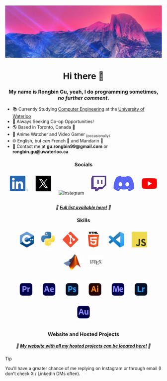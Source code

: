 ![Pink sky across majestic mountains](https://github.com/Rongbin99/Rongbin99/blob/main/assets/Wallpaper2-01.svg)

<div align="center">

# Hi there 👋

</div>



<div align="center">

### My name is Rongbin Gu, yeah, I do programming sometimes, _no further comment_. 

</div>

- 📚 Currently Studying [Computer Engineering](https://ece.uwaterloo.ca/) at the [University of Waterloo](https://uwaterloo.ca/)
- 💼 Always Seeking Co-op Opportunities!
- 🌎 Based in Toronto, Canada 🍁
- 🍿 Anime Watcher and Video Gamer <sub>(occasionally)
- 🌐 English, but *can* French 🥖 and Mandarin 🏮
- 📨 Contact me at __gu.rongbin99@gmail.com__ or __rongbin.gu@uwaterloo.ca__



<h3 align="center">Socials</h3>
<p align="center">
<a href="https://www.linkedin.com/in/rongbin99/" target="_blank"><img style="margin: 10px" src="https://github.com/Rongbin99/Rongbin99/blob/main/assets/LI-In-Bug.png" alt="LinkedIn" height="50" /></a>
<a href="https://twitter.com/rongbin99" target="_blank"><img style="margin: 10px" src="https://github.com/Rongbin99/Rongbin99/blob/main/assets/sl_z_072523_61700_01.jpg" alt="X / Twitter" height="50" /></a>
<a href="https://www.instagram.com/rongbin99/" target="_blank"><img style="margin: 10px" src="https://github.com/Rongbin99/Rongbin99/blob/main/assets/Instagram_Glyph_Gradient.svg" alt="Instagram" height="50" /></a>
<a href="https://www.twitch.tv/rongbin99" target="_blank"><img style="margin: 10px" src="https://github.com/Rongbin99/Rongbin99/blob/main/assets/twitch-seeklogo.svg" alt="Twitch" height="50" /></a>
<a href="https://discordapp.com/users/443143545990414346" target="_blank"><img style="margin: 10px" src="https://github.com/Rongbin99/Rongbin99/blob/main/assets/discord-mark-blue.svg" alt="Discord" height="50" /></a>
<a href="https://www.youtube.com/@rongbin99" target="_blank"><img style="margin: 10px" src="https://github.com/Rongbin99/Rongbin99/blob/main/assets/youtube-logo-2431.svg" alt="Youtube" height="50" /></a>
</p>

<div align="center">
  
##### 🌟 [**Full list available here!**](https://linktr.ee/rongbin99) 🌟

</div>


<h3 align="center">Skills</h3>
<p align="center">
<a href="https://www.cplusplus.com/" target="_blank"><img style="margin: 10px" src="https://github.com/Rongbin99/Rongbin99/blob/main/assets/ISO_C%2B%2B_Logo.svg.png" height="50" /></a> 
<a href="https://www.python.org/" target="_blank"><img style="margin: 10px" src="https://github.com/Rongbin99/Rongbin99/blob/main/assets/Python-logo-notext.svg.png" alt="Python" height="50" /></a>  
<a href="https://git-scm.com/" target="_blank"><img style="margin: 10px" src="https://github.com/Rongbin99/Rongbin99/blob/main/assets/Git-Icon-1788C.png" alt="Git" height="50" /></a>
<a href="https://en.wikipedia.org/wiki/HTML5" target="_blank"><img style="margin: 10px" src="https://github.com/Rongbin99/Rongbin99/blob/main/assets/HTML5_logo_and_wordmark.svg.png" alt="HTML5" height="50" /></a>
<a href="https://code.visualstudio.com/" target="_blank"><img style="margin: 10px" src="https://github.com/Rongbin99/Rongbin99/blob/main/assets/Visual_Studio_Code_1.35_icon.svg.webp" alt="Visual Studio Code" height="50" /></a>
<a href="https://www.javascript.com/" target="_blank"><img style="margin: 10px" src="https://github.com/Rongbin99/Rongbin99/blob/main/assets/JavaScript-logo.png" alt="JavaScript" height="50" /></a>
<a href="https://www.mathworks.com/products/matlab.html" target="_blank"><img style="margin: 10px" src="https://github.com/Rongbin99/Rongbin99/blob/main/assets/Matlab_Logo.png" alt="MATLAB" height="50" /></a>
<a href="https://www.latex-project.org/" target="_blank"><img style="margin: 10px" src="https://github.com/Rongbin99/Rongbin99/blob/main/assets/latex.svg" alt="LaTeX" height="50" /></a>
</p>

<p align="center">
<a href="https://www.adobe.com/ca/products/premiere.html" target="_blank"><img style="margin: 10px" src="https://github.com/Rongbin99/Rongbin99/blob/main/assets/adobe_premiere_pro_macos_bigsur_icon_189485.png" alt="Adobe Premiere Pro" height="50" /></a>
<a href="https://www.adobe.com/ca/products/aftereffects.html" target="_blank"><img style="margin: 10px" src="https://github.com/Rongbin99/Rongbin99/blob/main/assets/adobe_after_effects_macos_bigsur_icon_190464.png" alt="Adobe After Effects" height="50" /></a>
<a href="https://www.adobe.com/ca/products/photoshop.html" target="_blank"><img style="margin: 10px" src="https://github.com/Rongbin99/Rongbin99/blob/main/assets/adobe_photoshop_macos_bigsur_icon_190436.png" alt="Adobe Photoshop" height="50" /></a>
<a href="https://www.adobe.com/ca/products/illustrator.html" target="_blank"><img style="margin: 10px" src="https://github.com/Rongbin99/Rongbin99/blob/main/assets/adobe_illustrator_macos_bigsur_icon_190447.png" alt="Adobe Illustrator" height="50" /></a>
<a href="https://www.adobe.com/ca/products/media-encoder.html" target="_blank"><img style="margin: 10px" src="https://github.com/Rongbin99/Rongbin99/blob/main/assets/adobe_media_encoder_macos_bigsur_icon_190437.png" alt="Adobe Media Encoder" height="50" /></a>
<a href="https://www.adobe.com/ca/products/photoshop-lightroom.html" target="_blank"><img style="margin: 10px" src="https://github.com/Rongbin99/Rongbin99/blob/main/assets/adobe_lightroom_macos_bigsur_icon_190441.png" alt="Adobe Lightroom" height="50" /></a>
<a href="https://www.adobe.com/ca/products/audition.html" target="_blank"><img style="margin: 10px" src="https://github.com/Rongbin99/Rongbin99/blob/main/assets/adobe_audition_macos_bigsur_icon_190460.png" alt="Adobe Audition" height="50" /></a>
</p>



<div align="center">

### Website and Hosted Projects
##### 🌟 [**My website with all my hosted projects can be located here!**](https://rongbin99.github.io/) 🌟

</div>



> [!TIP]
> You'll have a greater chance of me replying on Instagram or through email (I don't check X / LinkedIn DMs often).
